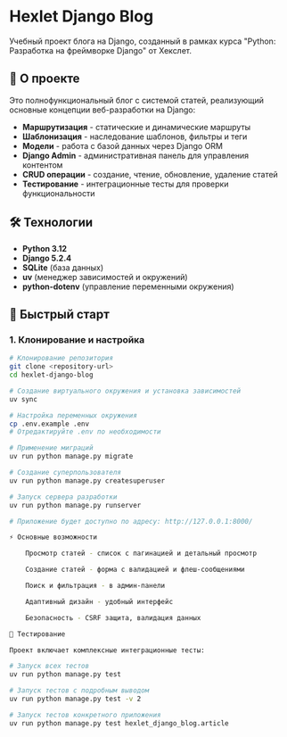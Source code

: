# Hexlet Django Blog

Учебный проект блога на Django, созданный в рамках курса "Python: Разработка на фреймворке Django" от Хекслет.

## 🚀 О проекте

Это полнофункциональный блог с системой статей, реализующий основные концепции веб-разработки на Django:

- **Маршрутизация** - статические и динамические маршруты
- **Шаблонизация** - наследование шаблонов, фильтры и теги
- **Модели** - работа с базой данных через Django ORM
- **Django Admin** - административная панель для управления контентом
- **CRUD операции** - создание, чтение, обновление, удаление статей
- **Тестирование** - интеграционные тесты для проверки функциональности

## 🛠 Технологии

- **Python 3.12**
- **Django 5.2.4**
- **SQLite** (база данных)
- **uv** (менеджер зависимостей и окружений)
- **python-dotenv** (управление переменными окружения)


## 🚀 Быстрый старт

### 1. Клонирование и настройка

```bash
# Клонирование репозитория
git clone <repository-url>
cd hexlet-django-blog

# Создание виртуального окружения и установка зависимостей
uv sync

# Настройка переменных окружения
cp .env.example .env
# Отредактируйте .env по необходимости

# Применение миграций
uv run python manage.py migrate

# Создание суперпользователя
uv run python manage.py createsuperuser

# Запуск сервера разработки
uv run python manage.py runserver

# Приложение будет доступно по адресу: http://127.0.0.1:8000/

⚡ Основные возможности

    Просмотр статей - список с пагинацией и детальный просмотр

    Создание статей - форма с валидацией и флеш-сообщениями

    Поиск и фильтрация - в админ-панели

    Адаптивный дизайн - удобный интерфейс

    Безопасность - CSRF защита, валидация данных

🧪 Тестирование

Проект включает комплексные интеграционные тесты:

# Запуск всех тестов
uv run python manage.py test

# Запуск тестов с подробным выводом
uv run python manage.py test -v 2

# Запуск тестов конкретного приложения
uv run python manage.py test hexlet_django_blog.article
